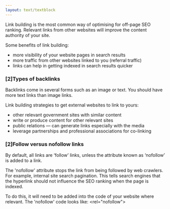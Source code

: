 ```yaml
---
layout: text/textblock
---
```

Link building is the most common way of optimising for off-page SEO ranking. Relevant links from other websites will improve the content authority of your site.

Some benefits of link building:
- more visibility of your website pages in search results
- more traffic from other websites linked to you (referral traffic)
- links can help in getting indexed in search results quicker

### [2]Types of backlinks
Backlinks come in several forms such as an image or text. You should have more text links than image links.

Link building strategies to get external websites to link to yours:
- other relevant government sites with similar content
- write or produce content for other relevant sites
- public relations — can generate links especially with the media
- leverage partnerships and professional associations for co-linking

### [2]Follow versus nofollow links
By default, all links are ‘follow’ links, unless the attribute known as ‘nofollow’ is added to a link.

The 'nofollow' attribute stops the link from being followed by web crawlers. For example, internal site search pagination. This tells search engines that the hyperlink should not influence the SEO ranking when the page is indexed. 

To do this, it will need to be added into the code of your website where relevant. The 'nofollow' code looks like: <rel="nofollow">
